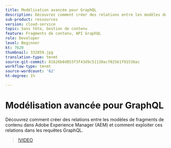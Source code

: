 ```yaml
---
title: Modélisation avancée pour GraphQL
description: Découvrez comment créer des relations entre les modèles de fragments de contenu dans Adobe Experience Manager (AEM) et comment exploiter ces relations dans les requêtes GraphQL.
sub-product: ressources
version: cloud-service
topic: Sans tête, Gestion de contenu
feature: Fragments de contenu, API GraphQL
role: Developer
level: Beginner
kt: 7620
thumbnail: 332859.jpg
translation-type: tm+mt
source-git-commit: 81626b8d853f3f43d9c51130acf02561f91536ac
workflow-type: tm+mt
source-wordcount: '62'
ht-degree: 1%

---
```



# Modélisation avancée pour GraphQL

Découvrez comment créer des relations entre les modèles de fragments de contenu dans Adobe Experience Manager (AEM) et comment exploiter ces relations dans les requêtes GraphQL.

>[!VIDEO](https://video.tv.adobe.com/v/332859/?quality=12&learn=on)

